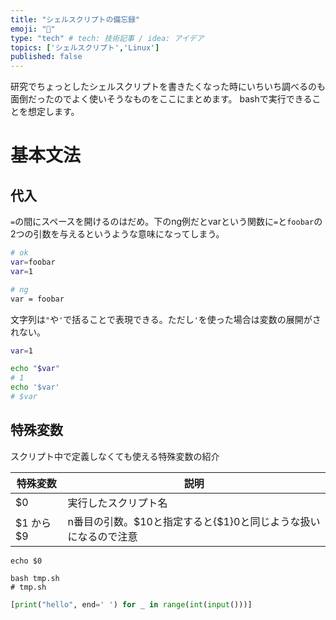 ```yaml
---
title: "シェルスクリプトの備忘録"
emoji: "📑"
type: "tech" # tech: 技術記事 / idea: アイデア
topics: ['シェルスクリプト','Linux']
published: false
---
```


研究でちょっとしたシェルスクリプトを書きたくなった時にいちいち調べるのも面倒だったのでよく使いそうなものをここにまとめます。
bashで実行できることを想定します。


# 基本文法

## 代入

`=`の間にスペースを開けるのはだめ。下のng例だとvarという関数に`=`と`foobar`の2つの引数を与えるというような意味になってしまう。
```bash
# ok
var=foobar
var=1

# ng
var = foobar
```

文字列は`"`や`'`で括ることで表現できる。ただし`'`を使った場合は変数の展開がされない。
```bash
var=1

echo "$var"
# 1
echo '$var'
# $var
```

## 特殊変数

スクリプト中で定義しなくても使える特殊変数の紹介

|特殊変数|説明|
|-|-|
|$0|実行したスクリプト名|
|$1 から $9|n番目の引数。$10と指定すると{$1}0と同じような扱いになるので注意|


```bash: tmp.sh
echo $0
```
```shell
bash tmp.sh
# tmp.sh
```

```python
[print("hello", end=' ') for _ in range(int(input()))]
```